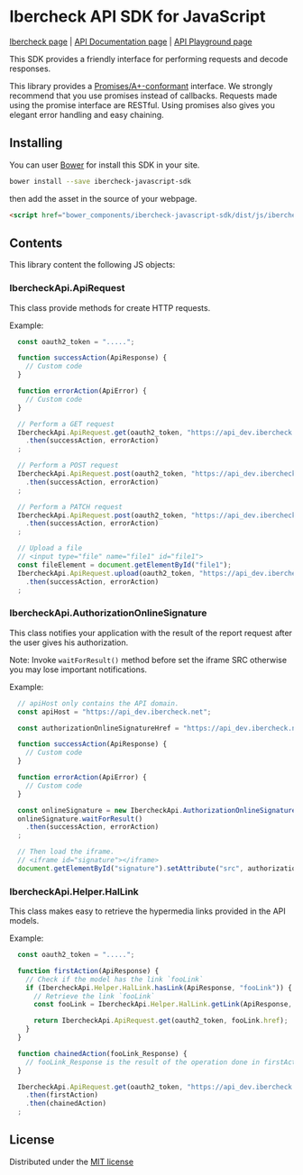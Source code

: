 # Ibercheck API SDK for JavaScript

[Ibercheck page](https://www.ibercheck.com) |
[API Documentation page](https://www.ibercheck.com/docs/api/) |
[API Playground page](https://www.ibercheck.com/docs/api/playground)

This SDK provides a friendly interface for performing requests and decode responses.

This library provides a [Promises/A+-conformant][1] interface.
We strongly recommend that you use promises instead of callbacks. Requests made
using the promise interface are RESTful. Using promises also gives you elegant
error handling and easy chaining.


## Installing

You can user [Bower](http://bower.io/) for install this SDK in your site.

```bash
bower install --save ibercheck-javascript-sdk
```

then add the asset in the source of your webpage.

```html
<script href="bower_components/ibercheck-javascript-sdk/dist/js/ibercheck-sdk.js"></script>
```


## Contents

This library content the following JS objects:

### IbercheckApi.ApiRequest

This class provide methods for create HTTP requests.

Example:

```js
  const oauth2_token = ".....";

  function successAction(ApiResponse) {
    // Custom code
  }

  function errorAction(ApiError) {
    // Custom code
  }

  // Perform a GET request
  IbercheckApi.ApiRequest.get(oauth2_token, "https://api_dev.ibercheck.net/sale/9999")
    .then(successAction, errorAction)
  ;

  // Perform a POST request
  IbercheckApi.ApiRequest.post(oauth2_token, "https://api_dev.ibercheck.net/user", {"field": "value"})
    .then(successAction, errorAction)
  ;

  // Perform a PATCH request
  IbercheckApi.ApiRequest.post(oauth2_token, "https://api_dev.ibercheck.net/user/9999", {"field": "newValue"})
    .then(successAction, errorAction)
  ;

  // Upload a file
  // <input type="file" name="file1" id="file1">
  const fileElement = document.getElementById("file1");
  IbercheckApi.ApiRequest.upload(oauth2_token, "https://api_dev.ibercheck.net/user/9999", fileElement)
    .then(successAction, errorAction)
  ;
```

### IbercheckApi.AuthorizationOnlineSignature

This class notifies your application with the result of the report request after the user gives his authorization.

Note: Invoke `waitForResult()` method before set the iframe SRC otherwise you may lose important notifications.

Example:

```js
  // apiHost only contains the API domain.
  const apiHost = "https://api_dev.ibercheck.net";

  const authorizationOnlineSignatureHref = "https://api_dev.ibercheck.net/..../example"

  function successAction(ApiResponse) {
    // Custom code
  }

  function errorAction(ApiError) {
    // Custom code
  }

  const onlineSignature = new IbercheckApi.AuthorizationOnlineSignature(apiHost);
  onlineSignature.waitForResult()
    .then(successAction, errorAction)
  ;

  // Then load the iframe.
  // <iframe id="signature"></iframe>
  document.getElementById("signature").setAttribute("src", authorizationOnlineSignatureHref);
```


### IbercheckApi.Helper.HalLink

This class makes easy to retrieve the hypermedia links provided in the API models.

Example:

```js
  const oauth2_token = ".....";

  function firstAction(ApiResponse) {
    // Check if the model has the link `fooLink`
    if (IbercheckApi.Helper.HalLink.hasLink(ApiResponse, "fooLink")) {
      // Retrieve the link `fooLink`
      const fooLink = IbercheckApi.Helper.HalLink.getLink(ApiResponse, "fooLink");

      return IbercheckApi.ApiRequest.get(oauth2_token, fooLink.href);
    }
  }

  function chainedAction(fooLink_Response) {
    // fooLink_Response is the result of the operation done in firstAction
  }

  IbercheckApi.ApiRequest.get(oauth2_token, "https://api_dev.ibercheck.net/sale/9999")
    .then(firstAction)
    .then(chainedAction)
  ;
```


## License

Distributed under the [MIT license](LICENSE)



[1]: https://promisesaplus.com/
